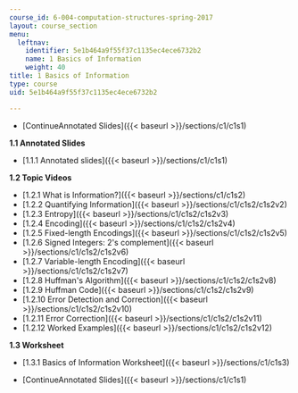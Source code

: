 ```yaml
---
course_id: 6-004-computation-structures-spring-2017
layout: course_section
menu:
  leftnav:
    identifier: 5e1b464a9f55f37c1135ec4ece6732b2
    name: 1 Basics of Information
    weight: 40
title: 1 Basics of Information
type: course
uid: 5e1b464a9f55f37c1135ec4ece6732b2

---
```


*   [ContinueAnnotated Slides]({{< baseurl >}}/sections/c1/c1s1)

**1.1 Annotated Slides**

*   [1.1.1 Annotated slides]({{< baseurl >}}/sections/c1/c1s1)

**1.2 Topic Videos**

*   [1.2.1 What is Information?]({{< baseurl >}}/sections/c1/c1s2)
*   [1.2.2 Quantifying Information]({{< baseurl >}}/sections/c1/c1s2/c1s2v2)
*   [1.2.3 Entropy]({{< baseurl >}}/sections/c1/c1s2/c1s2v3)
*   [1.2.4 Encoding]({{< baseurl >}}/sections/c1/c1s2/c1s2v4)
*   [1.2.5 Fixed-length Encodings]({{< baseurl >}}/sections/c1/c1s2/c1s2v5)
*   [1.2.6 Signed Integers: 2's complement]({{< baseurl >}}/sections/c1/c1s2/c1s2v6)
*   [1.2.7 Variable-length Encoding]({{< baseurl >}}/sections/c1/c1s2/c1s2v7)
*   [1.2.8 Huffman's Algorithm]({{< baseurl >}}/sections/c1/c1s2/c1s2v8)
*   [1.2.9 Huffman Code]({{< baseurl >}}/sections/c1/c1s2/c1s2v9)
*   [1.2.10 Error Detection and Correction]({{< baseurl >}}/sections/c1/c1s2/c1s2v10)
*   [1.2.11 Error Correction]({{< baseurl >}}/sections/c1/c1s2/c1s2v11)
*   [1.2.12 Worked Examples]({{< baseurl >}}/sections/c1/c1s2/c1s2v12)

**1.3 Worksheet**

*   [1.3.1 Basics of Information Worksheet]({{< baseurl >}}/sections/c1/c1s3)

*   [ContinueAnnotated Slides]({{< baseurl >}}/sections/c1/c1s1)